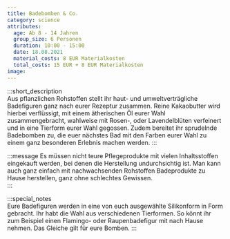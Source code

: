 ```yaml
---
title: Badebomben & Co.
category: science
attributes:
  age: Ab 8 - 14 Jahren
  group_size: 6 Personen
  duration: 10:00 - 15:00
  date: 18.08.2021  
  material_costs: 8 EUR Materialkosten
  total_costs: 15 EUR + 8 EUR Materialkosten
image:
---
```

:::short_description  
 Aus pflanzlichen Rohstoffen stellt ihr haut- und umweltverträgliche Badefiguren ganz nach eurer Rezeptur zusammen. Reine Kakaobutter wird hierbei verflüssigt, mit einem ätherischen Öl eurer Wahl zusammengebracht, wahlweise mit Rosen-, oder Lavendelblüten verfeinert und in eine Tierform eurer Wahl gegossen. Zudem bereitet ihr sprudelnde Badebomben zu, die euer nächstes Bad mit den Farben eurer Wahl zu einem ganz besonderen Erlebnis machen werden.
:::

:::message
Es müssen nicht teure Pflegeprodukte mit vielen Inhaltsstoffen eingekauft werden, bei denen die Herstellung undurchsichtig ist. Man kann auch ganz einfach mit nachwachsenden Rohstoffen Badeprodukte zu Hause herstellen, ganz ohne schlechtes Gewissen.  
:::  

:::special_notes  
Eure Badefiguren werden in eine von euch ausgewählte Silikonform in Form gebracht. Ihr habt die Wahl aus verschiedenen Tierformen. So könnt ihr zum Beispiel einen Flamingo- oder Raupenbadefigur mit nach Hause nehmen. Das Gleiche gilt für eure Bomben. 
:::
